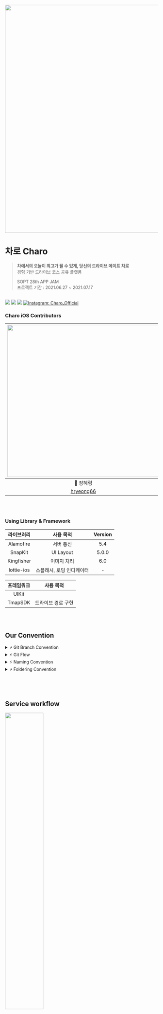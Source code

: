 <img src = "https://user-images.githubusercontent.com/46644241/124638184-9edae000-dec5-11eb-9e9b-fae86bbc6764.png" width="750">  <br>

# 차로 Charo 
> **차에서의 오늘이 최고가 될 수 있게, 당신의 드라이브 메이트 차로** <br>
> 경험 기반 드라이브 코스 공유 플랫폼
>
> SOPT 28th APP JAM <br>
> 프로젝트 기간 : 2021.06.27 ~ 2021.07.17

<br>
<img src ="https://img.shields.io/badge/Swift-5.0-ff69b4">
<img src ="https://img.shields.io/badge/Xcode-12.5-yellow">
<img src ="https://img.shields.io/badge/iOS-14.1-blue">
<a href="https://www.instagram.com/charo_2021_official/">
      <img alt="Instagram: Charo_Official" src="https://img.shields.io/badge/charo-instagram-9986ee" target="_blank" />
  </a>
<br>

### Charo iOS Contributors
 <img src="https://user-images.githubusercontent.com/46644241/124632757-967fa680-debf-11eb-990e-bbb6c72a8935.png" width="500"> | <img src="https://user-images.githubusercontent.com/46644241/124632766-97b0d380-debf-11eb-9ec7-734b282cbc5d.png" width="500"> | <img src="https://user-images.githubusercontent.com/46644241/124632739-92ec1f80-debf-11eb-8701-f0cc74920397.png" width="500"> | <img src="https://user-images.githubusercontent.com/46644241/124632768-98496a00-debf-11eb-9144-4c3654f7b6e7.png" width="500">
 :---------:|:----------:|:---------:|:---------:
 🍎 장혜령 | 🍎 박익범 | 🍎 이지원 | 🍎 최인정
[hryeong66](https://github.com/hryeong66) | [swikkft](https://github.com/parkikbum) | [comeheredart](https://github.com/comeheredart) | [inddoni](https://github.com/inddoni)

<br>
<br>

### Using Library & Framework
라이브러리 | 사용 목적 | Version
:---------:|:----------:|:---------:
 Alamofire | 서버 통신 | 5.4
 SnapKit | UI Layout | 5.0.0
 Kingfisher | 이미지 처리 | 6.0
 lottie-ios | 스플래시, 로딩 인디케이터 | -

프레임워크 | 사용 목적 
:---------:|:----------:
 UIKit | &nbsp;
 TmapSDK | 드라이브 경로 구현 

<br>
<br>

## Our Convention
<details>
 <summary> ⚡ Git Branch Convention </summary>
 <div markdown="1">       

 ---
 
 - **Branch Naming Rule**
    - Issue 작성 후 생성되는 번호와 Issue의 간략한 설명 등을 조합하여 Branch 이름 결정
    - `<Prefix>/<Issue_Number>-<Description>`
- **Commit Message Rule**
    - `Gitmoji [Prefix] : - <Description>`
- **Code Review Rule**
    - 코드 리뷰는 최대한 빨리 해주기 (24시간 내로)
   
 <br>

 </div>
 </details>

 <details>
 <summary> ⚡ Git Flow </summary>
 <div markdown="1">       

 ---
 
 ```
1. Issue 생성 : 담당자, 라벨(우선순위,담당자라벨), 프로젝트 연결 

2. 로컬에서 develop 최신화 : git pull (origin develop) 

3. feature Branch 생성⭐️ : git switch -c Prefix/IssueNumber-description 

4. Add - Commit - Push - Pull Request 의 과정을 거친다.
   ⚠️ commit template 사용하여 이슈번호쓰기 ex. ✅ [CHORE] : #12 - UIstyle 적용
   
5. Pull Request 작성 
 closed: #IssueNumber로 이슈 연결, 프로젝트 연결, 리뷰어 지정

5. Code Review 완료 → Pull Request 작성자가 develop Branch로 merge💜

6. 종료된 Issue와 Pull Request의 Label과 Project를 관리
```
   
 <br>

 </div>
 </details>

<details>
 <summary> ⚡ Naming Convention </summary>
 <div markdown="1">       

 ---
 
- 함수 : **lowerCamelCase** 사용하고 동사로 시작
- 변수, 상수 : **lowerCamelCase** 사용
- 클래스 : **UpperCamelCase** 사용
- 파일명 (약어사용)
    - ViewController → `VC`
    - TableViewCell → `TVC`
    - CollectionViewCell → `CVC`
   
 <br>

 </div>
 </details>

<details>
 <summary> ⚡ Foldering Convention </summary>
 <div markdown="1">       

 ---
 ```
ChaRo-iOS
  │
  |── Source
  │   |── Extensions
  │   |── ViewModels
  │   |── Models
  │   |── Services
  │   |── Views
  │	  │   |── VCs
  │	  |	  |── Cells
  │	  |	  └── Components
  │	  │	  └── Shared
  │   └── Supports
  │			    |── AppDelegate.swift
  │				└── SceneDelegate.swift
  └── Resource
  	 |── Storyboards
  	 |── Xibs
     |── Assets.xcassets
     |── LaunchScreen.storyboard
     └── Info.plist
```
   
 <br>

 </div>
 </details>

### 

<br>
<br>

## Service workflow
<img width=50% src=https://user-images.githubusercontent.com/63224278/123808257-8b5ed080-d92b-11eb-8ac7-e2ef5286909a.png>

<br>

## Task

대분류 | 기능 | 구현 여부 | 담당자
:---------:|---------|:----------:|:---------:
 온보딩 | 스플래시 | <img width=25px src=https://user-images.githubusercontent.com/63224278/125839213-0fd9923a-af62-4a04-9578-c797e3ed5c31.png> | -
 &nbsp; | 온보딩 | <img width=25px src=https://user-images.githubusercontent.com/63224278/125839213-0fd9923a-af62-4a04-9578-c797e3ed5c31.png> | 장혜령
  &nbsp; | 로그인 | <img width=25px src=https://user-images.githubusercontent.com/63224278/125839213-0fd9923a-af62-4a04-9578-c797e3ed5c31.png> | 이지원
  메인뷰 | 메인배너 | <img width=25px src=https://user-images.githubusercontent.com/63224278/125839213-0fd9923a-af62-4a04-9578-c797e3ed5c31.png> | 박익범
  &nbsp; | 메인뷰 컨텐츠 | <img width=25px src=https://user-images.githubusercontent.com/63224278/125839213-0fd9923a-af62-4a04-9578-c797e3ed5c31.png> | 이지원
  구경하기 | 게시물 더보기 | <img width=25px src=https://user-images.githubusercontent.com/63224278/125839213-0fd9923a-af62-4a04-9578-c797e3ed5c31.png> | 박익범
   &nbsp; | 게시물 더보기 필터링 | <img width=25px src=https://user-images.githubusercontent.com/63224278/125839213-0fd9923a-af62-4a04-9578-c797e3ed5c31.png> | 박익범, 이지원
   &nbsp; | 테마별 더보기 | <img width=25px src=https://user-images.githubusercontent.com/63224278/125839213-0fd9923a-af62-4a04-9578-c797e3ed5c31.png> | 이지원
  &nbsp; | 게시물 상세보기 | <img width=25px src=https://user-images.githubusercontent.com/63224278/125839213-0fd9923a-af62-4a04-9578-c797e3ed5c31.png> | 최인정, 장혜령
 작성하기 | 게시물 작성하기 | <img width=25px src=https://user-images.githubusercontent.com/63224278/125839213-0fd9923a-af62-4a04-9578-c797e3ed5c31.png> | 최인정
  &nbsp; | 드라이브 경로 작성하기 | <img width=25px src=https://user-images.githubusercontent.com/63224278/125839213-0fd9923a-af62-4a04-9578-c797e3ed5c31.png> | 장혜령
  &nbsp; | 경로 최근 검색 목록 | <img width=25px src=https://user-images.githubusercontent.com/63224278/125839213-0fd9923a-af62-4a04-9578-c797e3ed5c31.png> | 장혜령
  검색하기 | 맞춤 검색 | <img width=25px src=https://user-images.githubusercontent.com/63224278/125839213-0fd9923a-af62-4a04-9578-c797e3ed5c31.png> | 장혜령
   &nbsp; | 검색 결과 리스트 | <img width=25px src=https://user-images.githubusercontent.com/63224278/125839213-0fd9923a-af62-4a04-9578-c797e3ed5c31.png> | 박익범
   &nbsp; | 검색 결과 리스트 필터링 | <img width=25px src=https://user-images.githubusercontent.com/63224278/125839213-0fd9923a-af62-4a04-9578-c797e3ed5c31.png> | 박익범

<br>
<br>

## App Description
앱 주요 기능 설명

<br>

---

<img src = "https://user-images.githubusercontent.com/46644241/124637007-29badb00-dec4-11eb-8335-d5a5abb2cbd6.png" width="80"> 
